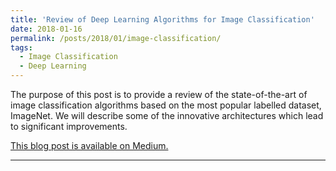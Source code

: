```yaml
---
title: 'Review of Deep Learning Algorithms for Image Classification'
date: 2018-01-16
permalink: /posts/2018/01/image-classification/
tags:
  - Image Classification
  - Deep Learning
---
```


The purpose of this post is to provide a review of the state-of-the-art of image classification algorithms based on the most popular labelled dataset, ImageNet. We will describe some of the innovative architectures which lead to significant improvements.

[This blog post is available on Medium.](https://medium.com/zylapp/review-of-deep-learning-algorithms-for-image-classification-5fdbca4a05e2)

------